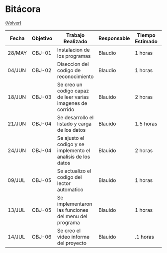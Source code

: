 # Bitácora

[(Volver)](../README.md)

| Fecha  | Objetivo  | Trabajo Realizado | Responsable | Tiempo Estimado | Tiempo Real |
|--------|-----------|-------------------|-------------|-----------------|-------------|
| 28/MAY | OBJ-01    | Instalacion de los programas| Blaudio     | 1 horas    | 1.5 horas |
| 04/JUN | OBJ-02    | Diseccion del codigo de reconocimiento | Blaudio |  1 horas | 1.1 horas |
| 18/JUN | OBJ-03    | Se creo un codigo capaz de leer varias imagenes de corrido | Blauido | 2 horas | 2 horas |
| 21/JUN | OBJ-04    | Se desarrollo el listado y carga de los datos | Blauido | 1.5 horas | 1.3 horas |
| 24/JUN | OBJ-04    | Se ajusto el codigo y se implemento el analisis de los datos | Blauido | 2 horas | 3 horas |
| 09/JUL | OBJ-05    | Se actualizo el codigo del lector automatico | Blauido | 1 horas | 1.5 horas |
| 13/JUL | OBJ-05    | Se implementaron las funciones del menu del programa | Blauido | 1 horas | 1 horas |
| 14/JUL | OBJ-06    | Se creo el video informe del proyecto | Blauido | .1 horas | .15 horas |
